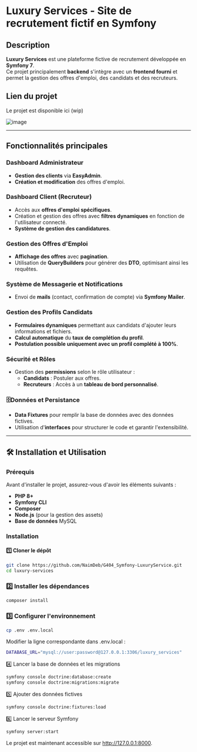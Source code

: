 # Luxury Services - Site de recrutement fictif en Symfony

## Description

**Luxury Services** est une plateforme fictive de recrutement développée en **Symfony 7**.  
Ce projet principalement **backend** s'intègre avec un **frontend fourni** et permet la gestion des offres d'emploi, des candidats et des recruteurs.

## Lien du projet

Le projet est disponible ici (wip)

![image](https://github.com/user-attachments/assets/d685b79a-f994-4962-a51f-17833a51415b)

---

## Fonctionnalités principales

### Dashboard Administrateur
- **Gestion des clients** via **EasyAdmin**.
- **Création et modification** des offres d'emploi.

### Dashboard Client (Recruteur)
- Accès aux **offres d'emploi spécifiques**.
- Création et gestion des offres avec **filtres dynamiques** en fonction de l'utilisateur connecté.
- **Système de gestion des candidatures**.

### Gestion des Offres d'Emploi
- **Affichage des offres** avec **pagination**.
- Utilisation de **QueryBuilders** pour générer des **DTO**, optimisant ainsi les requêtes.

### Système de Messagerie et Notifications
- Envoi de **mails** (contact, confirmation de compte) via **Symfony Mailer**.

### Gestion des Profils Candidats
- **Formulaires dynamiques** permettant aux candidats d'ajouter leurs informations et fichiers.
- **Calcul automatique** du **taux de complétion du profil**.
- **Postulation possible uniquement avec un profil complété à 100%**.

### Sécurité et Rôles
- Gestion des **permissions** selon le rôle utilisateur :
  - **Candidats** : Postuler aux offres.
  - **Recruteurs** : Accès à un **tableau de bord personnalisé**.

### 🗄Données et Persistance
- **Data Fixtures** pour remplir la base de données avec des données fictives.
- Utilisation d'**interfaces** pour structurer le code et garantir l'extensibilité.

---

## 🛠 Installation et Utilisation

### Prérequis

Avant d'installer le projet, assurez-vous d'avoir les éléments suivants :
- **PHP 8+**
- **Symfony CLI**
- **Composer**
- **Node.js** (pour la gestion des assets)
- **Base de données** MySQL

### Installation

#### 1️⃣ Cloner le dépôt  
```bash
git clone https://github.com/NaimDeb/G404_Symfony-LuxuryService.git
cd luxury-services
```
### 2️⃣ Installer les dépendances
```bash
composer install
```
### 3️⃣ Configurer l'environnement
```bash
cp .env .env.local
```
Modifier la ligne correspondante dans .env.local :

```bash
DATABASE_URL="mysql://user:password@127.0.0.1:3306/luxury_services"
```
4️⃣ Lancer la base de données et les migrations

```bash
symfony console doctrine:database:create
symfony console doctrine:migrations:migrate
```
5️⃣ Ajouter des données fictives

```bash
symfony console doctrine:fixtures:load
```
6️⃣ Lancer le serveur Symfony
```bash
symfony server:start
```
Le projet est maintenant accessible sur http://127.0.0.1:8000.
